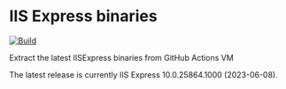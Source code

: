 # IIS Express binaries

[![Build](https://github.com/milang/iisexpress/actions/workflows/build.yml/badge.svg)](https://github.com/milang/iisexpress/actions/workflows/build.yml)

Extract the latest IISExpress binaries from GitHub Actions VM

The latest release is currently IIS Express 10.0.25864.1000 (2023-06-08).
